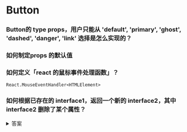 # Button

### Button的 type props，用户只能从 'default', 'primary', 'ghost', 'dashed', 'danger', 'link' 选择是怎么实现的？

### 如何制定props 的默认值

### 如何定义「react 的鼠标事件处理函数」？

`React.MouseEventHandler<HTMLElement>`

### 如何根据已存在的 interface1，返回一个新的 interface2，其中 interface2 删除了某个属性？

<details>
<summary>答案</summary>
Hi~ o(*￣▽￣*)ブ
</details> 

